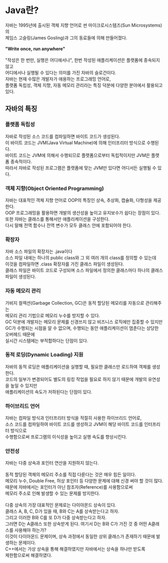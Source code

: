 # Java란?
자바는 1995년에 출시된 객체 지향 언어로 썬 마이크로시스템즈(Sun Microsystems)의<br/>
제임스 고슬링(James Gosling)과 그의 동료들에 의해 만들어졌다.<br/>
<br/>
**"Write once, run anywhere"**<br/>
<br/>
"작성은 한 번만, 실행은 어디에서나", 한번 작성된 애플리케이션은 플랫폼에 종속되지 않고<br/>
어디에서나 실행될 수 있다는 의미를 가진 자바의 슬로건이다.<br/>
자바는 현재 수많은 개발자가 애용하는 프로그래밍 언어로,<br/>
플랫폼 독립성, 객체 지향, 자동 메모리 관리라는 특징 덕분에 다양한 분야에서 활용되고 있다.

## 자바의 특징
### 플랫폼 독립성
자바로 작성된 소스 코드를 컴파일하면 바이트 코드가 생성된다.<br/>
이 바이트 코드는 JVM(Java Virtual Machine)에 의해 인터프리터 방식으로 수행된다.<br/>
바이트 코드는 JVM에 의해서 수행되므로 플랫폼으로부터 독립적이지만 JVM은 플랫폼 종속적이다.<br/>
따라서 자바로 작성된 프로그램은 플랫폼에 맞는 JVM만 있다면 어디서든 실행될 수 있다.
### 객체 지향(Object Oriented Programming)
자바는 대표적인 객체 지향 언어로 OOP의 특징인 상속, 추상화, 캡슐화, 다형성을 제공한다.<br/>
OOP 프로그래밍을 활용하면 개발의 생산성을 높이고 유지보수가 쉽다는 장점이 있다.<br/>
또한 자바는 클래스를 통해서만 애플리케이션을 구성한다.<br/>
다시 말해 전역 함수나 전역 변수가 모두 클래스 안에 포함되어야 한다.
### 확장자
자바 소스 파일의 확장자는 .java이다<br/>
소스 파일 내에는 하나의 public class와 그 외 여러 개의 class를 정의할 수 있는데<br/>
이것을 컴파일하면 .class 확장자를 가진 클래스 파일이 생성된다.<br/>
클래스 파일은 바이트 코드로 구성되며 소스 파일에서 정의한 클래스마다 하나의 클래스 파일이 생성된다.
### 자동 메모리 관리
가비지 컬렉션(Garbage Collection, GC)은 동적 할당된 메모리를 자동으로 관리해주는<br/>
메모리 관리 기법으로 메모리 누수를 방지할 수 있다.<br/>
GC 덕분에 개발자는 메모리 문제를 신경쓰지 않고 비즈니스 로직에만 집중할 수 있지만<br/>
GC가 수행되는 시점을 알 수 없으며, 수행되는 동안 애플리케이션이 멈춘다는 상당한 오버헤드 때문에<br/>
실시간 시스템에는 부적합하다는 단점이 있다.
### 동적 로딩(Dynamic Loading) 지원
자바의 동적 로딩은 애플리케이션을 실행할 때, 필요한 클래스만 로드하여 객체를 생성한다.<br/>
코드의 일부가 변경되어도 별도의 링킹 작업을 필요로 하지 않기 때문에 개발의 유연성을 높일 수 있지만<br/>
애플리케이션의 속도가 저하된다는 단점이 있다.
### 하이브리드 언어
자바는 컴파일 방식과 인터프리터 방식을 적절히 사용한 하이브리드 언어로,<br/>
소스 코드를 컴파일하여 바이트 코드를 생성하고 JVM이 해당 바이트 코드를 인터프리터 방식으로<br/>
수행함으로써 프로그램의 이식성을 높이고 실행 속도를 향상시킨다.
### 안전성
자바는 다중 상속과 포인터 연산을 지원하지 않는다.<br/>
<br/>
동적 할당된 객체의 메모리 주소를 직접 다룬다는 것은 매우 힘든 일이다.<br/>
메모리 누수, Double Free, 허상 포인터 등 다양한 문제에 대해 신경 써야 할 것이 많다.<br/>
때문에 자바에서는 포인터가 아닌 참조자(Reference)를 사용함으로써<br/>
메모리 주소로 인해 발생할 수 있는 문제를 방지한다.<br/>
<br/>
다중 상속의 가장 대표적인 문제로는 다이아몬드 상속이 있다.<br/>
클래스 A, B, C, D가 있을 때, B와 C는 A를 상속받는다고 하자.<br/>
그리고 이러한 B와 C를 또 D가 다중 상속받는다고 하자.<br/>
그러면 D는 A클래스 또한 상속받게 된다. 여기서 D는 B와 C가 가진 것 중 어떤 A클래스를 사용해야 하는가?<br/>
이것이 다이아몬드 문제이며, 상속 과정에서 동일한 상위 클래스가 존재하기 때문에 발생하는 문제이다.<br/>
C++에서는 가상 상속을 통해 해결하였지만 자바에서는 상속을 하나만 받도록<br/>
제한함으로써 해결하였다.